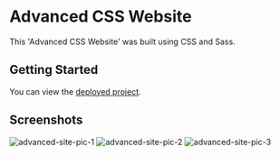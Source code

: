 # Advanced CSS Website

This 'Advanced CSS Website' was built using CSS and Sass.


## Getting Started

You can view the <a href="https://advanced-css-website.vercel.app/">deployed project</a>.


## Screenshots



![advanced-site-pic-1](https://user-images.githubusercontent.com/73913997/207361978-a998b2f2-a1b4-4e73-b6ec-7420c4fd079e.png)
![advanced-site-pic-2](https://user-images.githubusercontent.com/73913997/207361992-2ffaa246-d12b-448d-94fd-45619d2765fa.png)
![advanced-site-pic-3](https://user-images.githubusercontent.com/73913997/207361997-39d75520-4aba-4c4b-a587-9f8ab381df65.png)
